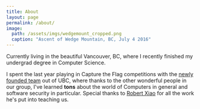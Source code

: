 ```yaml
---
title: About
layout: page
permalink: /about/
image:
  path: /assets/imgs/wedgemount_cropped.png
  caption: "Ascent of Wedge Mountain, BC, July 4 2016"
---
```


Currently living in the beautiful Vancouver, BC, where I recently finished my undergrad degree in
Computer Science.

I spent the last year playing in Capture the Flag competitions with the 
[newly founded team](https://ctftime.org/team/73723) out of UBC, where thanks to the other 
wonderful people in our group, I've learned **tons** about the world of Computers in general and
software security in particular. Special thanks to [Robert Xiao](https://www.robertxiao.ca/) for 
all the work he's put into teaching us.
